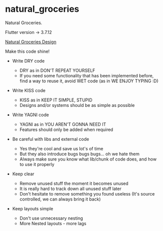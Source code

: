 # natural_groceries

Natural Groceries.

Flutter version -> 3.7.12

[Natural Groceries Design](https://www.figma.com/file/3PI6qfpIcLYuw35PcxyJAL/Natural-Grocers?node-id=2383-383125&t=v5xHIfXiHVCZOjdH-0)

Make this code shine!

- Write DRY code

    - DRY as in DON'T REPEAT YOURSELF
    - If you need some functionality that has been implemented before,
      find a way to reuse it, avoid WET code (as in WE ENJOY TYPING :D)

- Write KISS code

    - KISS as in KEEP IT SIMPLE, STUPID
    - Designs and/or systems should be as simple as possible

- Write YAGNI code

    - YAGNI as in YOU AREN'T GONNA NEED IT
    - Features should only be added when required

- Be careful with libs and external code

    - Yes they're cool and save us lot's of time
    - But they also introduce bugs bugs bugs... oh we hate them
    - Always make sure you know what lib/chunk of code does, and how to use it properly

- Keep clear

    - Remove unused stuff the moment it becomes unused
    - It is really hard to track down all unused stuff later
    - Don't hesitate to remove something you found useless
      (It's source controlled, we can always bring it back)

- Keep layouts simple

    - Don't use unnecessary nesting
    - More Nested layouts - more lags